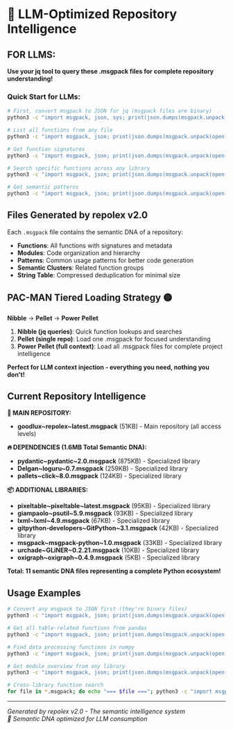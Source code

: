 # 🧬 LLM-Optimized Repository Intelligence

## FOR LLMS: 
**Use your jq tool to query these .msgpack files for complete repository understanding!**

### Quick Start for LLMs:
```bash
# First, convert msgpack to JSON for jq (msgpack files are binary)
python3 -c "import msgpack, json, sys; print(json.dumps(msgpack.unpack(open(sys.argv[1], 'rb'))))" FILENAME.msgpack | jq '.'

# List all functions from any file
python3 -c "import msgpack, json; print(json.dumps(msgpack.unpack(open('pixeltable~pixeltable~latest.msgpack', 'rb'))))" | jq '.functions[].n'

# Get function signatures
python3 -c "import msgpack, json; print(json.dumps(msgpack.unpack(open('numpy~numpy~latest.msgpack', 'rb'))))" | jq '.functions[] | {name: .n, signature: .s, module: .m}'

# Search specific functions across any library
python3 -c "import msgpack, json; print(json.dumps(msgpack.unpack(open('pandas-dev~pandas~latest.msgpack', 'rb'))))" | jq '.functions[] | select(.n | contains("create"))'

# Get semantic patterns
python3 -c "import msgpack, json; print(json.dumps(msgpack.unpack(open('sqlalchemy~sqlalchemy~latest.msgpack', 'rb'))))" | jq '.patterns[]'
```

## Files Generated by repolex v2.0

Each `.msgpack` file contains the semantic DNA of a repository:
- **Functions**: All functions with signatures and metadata
- **Modules**: Code organization and hierarchy  
- **Patterns**: Common usage patterns for better code generation
- **Semantic Clusters**: Related function groups
- **String Table**: Compressed deduplication for minimal size

## PAC-MAN Tiered Loading Strategy 🟡

**Nibble** → **Pellet** → **Power Pellet**

1. **Nibble (jq queries)**: Quick function lookups and searches
2. **Pellet (single repo)**: Load one .msgpack for focused understanding  
3. **Power Pellet (full context)**: Load all .msgpack files for complete project intelligence

**Perfect for LLM context injection - everything you need, nothing you don't!** 

## Current Repository Intelligence

**🎯 MAIN REPOSITORY:**
- **goodlux~repolex~latest.msgpack** (51KB) - Main repository (all access levels)

**🔥 DEPENDENCIES (1.6MB Total Semantic DNA):**
- **pydantic~pydantic~2.0.msgpack** (875KB) - Specialized library
- **Delgan~loguru~0.7.msgpack** (259KB) - Specialized library
- **pallets~click~8.0.msgpack** (124KB) - Specialized library

**📦 ADDITIONAL LIBRARIES:**
- **pixeltable~pixeltable~latest.msgpack** (95KB) - Specialized library
- **giampaolo~psutil~5.9.msgpack** (93KB) - Specialized library
- **lxml~lxml~4.9.msgpack** (67KB) - Specialized library
- **gitpython-developers~GitPython~3.1.msgpack** (42KB) - Specialized library
- **msgpack~msgpack-python~1.0.msgpack** (33KB) - Specialized library
- **urchade~GLiNER~0.2.21.msgpack** (10KB) - Specialized library
- **oxigraph~oxigraph~0.4.9.msgpack** (5KB) - Specialized library

**Total: 11 semantic DNA files representing a complete Python ecosystem!**

## Usage Examples

```bash
# Convert any msgpack to JSON first (they're binary files)
python3 -c "import msgpack, json; print(json.dumps(msgpack.unpack(open('FILE.msgpack', 'rb'))))" | jq '.'

# Get all table-related functions from pandas
python3 -c "import msgpack, json; print(json.dumps(msgpack.unpack(open('pandas-dev~pandas~latest.msgpack', 'rb'))))" | jq '.functions[] | select(.n | contains("table") or .n | contains("Table"))'

# Find data processing functions in numpy  
python3 -c "import msgpack, json; print(json.dumps(msgpack.unpack(open('numpy~numpy~latest.msgpack', 'rb'))))" | jq '.functions[] | select(.n | test("^(array|matrix|reshape)"))'

# Get module overview from any library
python3 -c "import msgpack, json; print(json.dumps(msgpack.unpack(open('sqlalchemy~sqlalchemy~latest.msgpack', 'rb'))))" | jq '.modules | keys'

# Cross-library function search
for file in *.msgpack; do echo "=== $file ==="; python3 -c "import msgpack, json, sys; print(json.dumps(msgpack.unpack(open(sys.argv[1], 'rb'))))" "$file" | jq '.functions[] | select(.n | contains("create"))' | head -3; done
```

---
*Generated by repolex v2.0 - The semantic intelligence system*  
*🧬 Semantic DNA optimized for LLM consumption*
